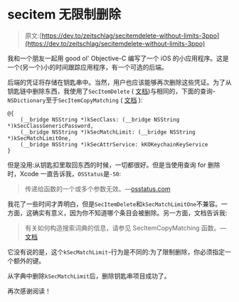 # secitem 无限制删除

> 原文:[https://dev.to/zeitschlag/secitemdelete-without-limits-3ppo](https://dev.to/zeitschlag/secitemdelete-without-limits-3ppo)

我和一个朋友一起用 good ol' Objective-C 编写了一个 iOS 的小应用程序。这是一个(另一个)小的时间跟踪应用程序，有一个可选的后端。

后端的凭证将存储在钥匙串中。当然，用户也应该能够再次删除这些凭证。为了从钥匙链中删除东西，我使用了`SecItemDelete` ( [文档](https://developer.apple.com/documentation/security/1395547-secitemdelete?language=objc))与相同的，下面的查询- `NSDictionary`至于`SecItemCopyMatching` ( [文档](https://developer.apple.com/documentation/security/1398306-secitemcopymatching?language=objc) ):

```
@{
    (__bridge NSString *)kSecClass: (__bridge NSString *)kSecClassGenericPassword,
    (__bridge NSString *)kSecMatchLimit: (__bridge NSString *)kSecMatchLimitOne,
    (__bridge NSString *)kSecAttrService: kKOKeychainKeyService
} 
```

但是没用:从钥匙扣里取回东西的时候，一切都很好。但是当使用查询 for 删除时，Xcode 一直告诉我，`OSStatus`是`-50`:

> 传递给函数的一个或多个参数无效。—[osstatus.com](https://www.osstatus.com/search/results?platform=all&framework=Security&search=-50#)

我花了一些时间才弄明白，但是`SecItemDelete`和`kSecMatchLimitOne`不兼容。一方面，这确实有意义，因为你不知道哪个条目会被删除。另一方面，文档告诉我:

> 有关如何构造搜索词典的信息，请参见 SecItemCopyMatching 函数。— [文档](https://developer.apple.com/documentation/security/1395547-secitemdelete?language=objc#discussion)

它没有说的是，这个`kSecMatchLimit`-行为是不同的:为了限制删除，你必须指定一个额外的键。

从字典中删除`kSecMatchLimit`后，删除钥匙串项目成功了。

再次感谢阅读！